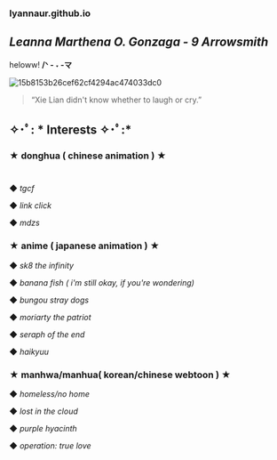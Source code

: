 ### lyannaur.github.io
## *Leanna Marthena O. Gonzaga - 9 Arrowsmith*

heloww! **/ᐠ - ˕ -マ**

![15b8153b26cef62cf4294ac474033dc0](https://user-images.githubusercontent.com/122426686/212521253-046e3c15-6cac-4477-a37b-9ded7e94a39e.jpg)
> “Xie Lian didn't know whether to laugh or cry.”

##  ✧･ﾟ: * Interests ✧･ﾟ:*

### ★ donghua ( chinese animation ) ★

<img src="https://camo.githubusercontent.com/..." data-canonical-src="https://user-images.githubusercontent.com/122426686/212522004-7d6e027b-d3fa-4b02-8141-3f5cc00a6b29.gif" width="100" height="10" />

◆ *tgcf*

◆ *link click*

◆ *mdzs*

### ★ anime ( japanese animation ) ★

◆ *sk8 the infinity*

◆ *banana fish ( i'm still okay, if you're wondering)*

◆ *bungou stray dogs*

◆ *moriarty the patriot*

◆ *seraph of the end*

◆ *haikyuu*

### ★ manhwa/manhua( korean/chinese webtoon ) ★

◆ *homeless/no home*

◆ *lost in the cloud*

◆ *purple hyacinth*

◆ *operation: true love*

